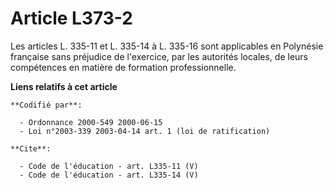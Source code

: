 # Article L373-2

Les articles L. 335-11 et L. 335-14 à L. 335-16 sont applicables en Polynésie française sans préjudice de l'exercice, par les
autorités locales, de leurs compétences en matière de formation professionnelle.

**Liens relatifs à cet article**

	**Codifié par**:

	  - Ordonnance 2000-549 2000-06-15
	  - Loi n°2003-339 2003-04-14 art. 1 (loi de ratification)

	**Cite**:

	  - Code de l'éducation - art. L335-11 (V)
	  - Code de l'éducation - art. L335-14 (V)
